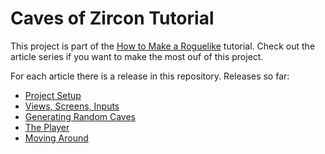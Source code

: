 # Caves of Zircon Tutorial

This project is part of the [How to Make a Roguelike](https://hexworks.org/posts/tutorials/2018/12/04/how-to-make-a-roguelike.html)
tutorial. Check out the article series if you want to make the most ouf of this project.

For each article there is a release in this repository. Releases so far:

- [Project Setup](https://github.com/Hexworks/caves-of-zircon-tutorial/releases/tag/PROJECT_SETUP)
- [Views, Screens, Inputs](https://github.com/Hexworks/caves-of-zircon-tutorial/releases/tag/2_VIEWS_SCREENS_INPUTS)
- [Generating Random Caves](https://github.com/Hexworks/caves-of-zircon-tutorial/releases/tag/3_GENERATING_RANDOM_CAVES)
- [The Player](https://github.com/Hexworks/caves-of-zircon-tutorial/releases/tag/4_THE_PLAYER)
- [Moving Around](https://github.com/Hexworks/caves-of-zircon-tutorial/releases/tag/5_MOVING_AROUND)
